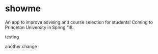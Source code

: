 # showme
An app to improve advising and course selection for students!
Coming to Princeton University in Spring '18.

testing

another change

